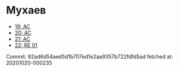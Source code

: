 # Мухаев
- [19: AC](19.md)
- [20: AC](20.md)
- [21: AC](21.md)
- [22: RE 01](22.md)

Commit: 92ad6d54aed5d1b707ed1e2aa9357b722fdfd5ad
 fetched at: 20201020-000235
